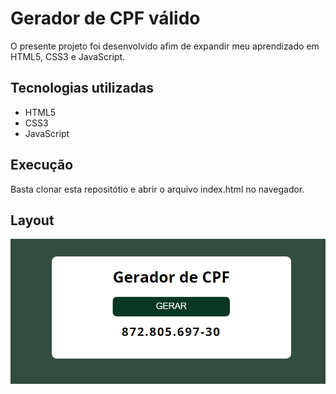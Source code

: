 # Gerador de CPF válido
O presente projeto foi desenvolvido afim de expandir meu aprendizado em HTML5, CSS3 e JavaScript.

## Tecnologias utilizadas
- HTML5
- CSS3
- JavaScript

## Execução
Basta clonar esta repositótio e abrir o arquivo index.html no navegador.

## Layout
![layout](./assets/layout.png)